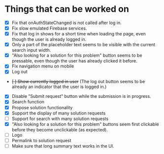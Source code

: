 # Things that can be worked on

* [X] Fix that onAuthStateChanged is not called after log in.
* [X] Fix slow emulated Firebase services.
* [X] Fix that log in shows for a short time when loading the page,
      even though the user is already logged in.
* [X] Only a part of the placeholder text seems to be visible with the current search input width.
* [X] "Also looking for a solution for this problem" button seems to be pressable, 
      even though the user has already clicked it before.
* [X] Fix navigation menu on mobile
* [X] Log out
* ~~[ ] Show currently logged in user~~ (The log out button seems to be already an indicator that the user is logged in.)
* [X] Disable "Submit request" button while the submission is in progress.
* [X] Search function
* [X] Propose solution functionality
* [X] Support the display of many solution requests
* [ ] Support for search with many solution requests
* [X] "Also looking for a solution for this problem" buttons seem first clickable before they become unclickable (as expected).
* [ ] Logo
* [ ] Permalink to solution request
* [ ] Make sure that long summary text works in the UI.
